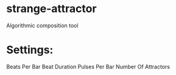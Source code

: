 # strange-attractor
Algorithmic composition tool

# Settings:

Beats Per Bar
Beat Duration
Pulses Per Bar
Number Of Attractors
